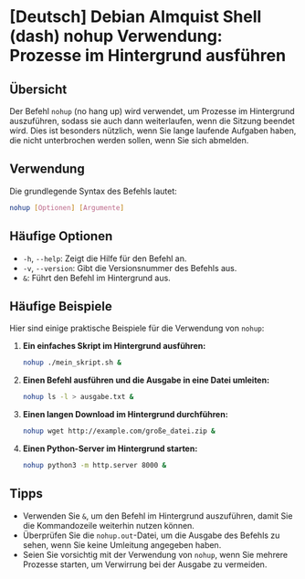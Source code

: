 # [Deutsch] Debian Almquist Shell (dash) nohup Verwendung: Prozesse im Hintergrund ausführen

## Übersicht
Der Befehl `nohup` (no hang up) wird verwendet, um Prozesse im Hintergrund auszuführen, sodass sie auch dann weiterlaufen, wenn die Sitzung beendet wird. Dies ist besonders nützlich, wenn Sie lange laufende Aufgaben haben, die nicht unterbrochen werden sollen, wenn Sie sich abmelden.

## Verwendung
Die grundlegende Syntax des Befehls lautet:

```bash
nohup [Optionen] [Argumente]
```

## Häufige Optionen
- `-h`, `--help`: Zeigt die Hilfe für den Befehl an.
- `-v`, `--version`: Gibt die Versionsnummer des Befehls aus.
- `&`: Führt den Befehl im Hintergrund aus.

## Häufige Beispiele
Hier sind einige praktische Beispiele für die Verwendung von `nohup`:

1. **Ein einfaches Skript im Hintergrund ausführen:**
   ```bash
   nohup ./mein_skript.sh &
   ```

2. **Einen Befehl ausführen und die Ausgabe in eine Datei umleiten:**
   ```bash
   nohup ls -l > ausgabe.txt &
   ```

3. **Einen langen Download im Hintergrund durchführen:**
   ```bash
   nohup wget http://example.com/große_datei.zip &
   ```

4. **Einen Python-Server im Hintergrund starten:**
   ```bash
   nohup python3 -m http.server 8000 &
   ```

## Tipps
- Verwenden Sie `&`, um den Befehl im Hintergrund auszuführen, damit Sie die Kommandozeile weiterhin nutzen können.
- Überprüfen Sie die `nohup.out`-Datei, um die Ausgabe des Befehls zu sehen, wenn Sie keine Umleitung angegeben haben.
- Seien Sie vorsichtig mit der Verwendung von `nohup`, wenn Sie mehrere Prozesse starten, um Verwirrung bei der Ausgabe zu vermeiden.